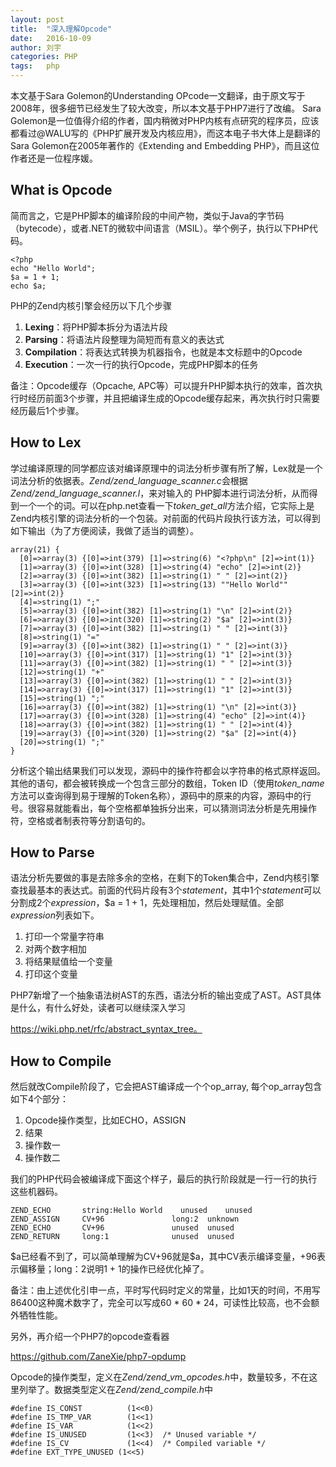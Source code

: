 ```yaml
---
layout: post
title:  "深入理解Opcode"
date:   2016-10-09
author: 刘宇
categories: PHP
tags:	php
---
```

 
本文基于Sara Golemon的Understanding OPcode一文翻译，由于原文写于2008年，很多细节已经发生了较大改变，所以本文基于PHP7进行了改编。
Sara Golemon是一位值得介绍的作者，国内稍微对PHP内核有点研究的程序员，应该都看过@WALU写的《PHP扩展开发及内核应用》，而这本电子书大体上是翻译的Sara Golemon在2005年著作的《Extending and Embedding PHP》，而且这位作者还是一位程序媛。<!-- more -->
 
## What is Opcode
简而言之，它是PHP脚本的编译阶段的中间产物，类似于Java的字节码（bytecode），或者.NET的微软中间语言（MSIL）。举个例子，执行以下PHP代码。

```
<?php
echo "Hello World";
$a = 1 + 1;
echo $a;
```

PHP的Zend内核引擎会经历以下几个步骤

1. **Lexing**：将PHP脚本拆分为语法片段
2. **Parsing**：将语法片段整理为简短而有意义的表达式
3. **Compilation**：将表达式转换为机器指令，也就是本文标题中的Opcode
4. **Execution**：一次一行的执行Opcode，完成PHP脚本的任务

备注：Opcode缓存（Opcache, APC等）可以提升PHP脚本执行的效率，首次执行时经历前面3个步骤，并且把编译生成的Opcode缓存起来，再次执行时只需要经历最后1个步骤。

## How to Lex
学过编译原理的同学都应该对编译原理中的词法分析步骤有所了解，Lex就是一个词法分析的依据表。*Zend/zend_language_scanner.c*会根据*Zend/zend_language_scanner.l*，来对输入的 PHP脚本进行词法分析，从而得到一个一个的词。可以在php.net查看一下*token_get_all*方法介绍，它实际上是Zend内核引擎的词法分析的一个包装。对前面的代码片段执行该方法，可以得到如下输出（为了方便阅读，我做了适当的调整）。

```
array(21) {
  [0]=>array(3) {[0]=>int(379) [1]=>string(6) "<?php\n" [2]=>int(1)}
  [1]=>array(3) {[0]=>int(328) [1]=>string(4) "echo" [2]=>int(2)}
  [2]=>array(3) {[0]=>int(382) [1]=>string(1) " " [2]=>int(2)}
  [3]=>array(3) {[0]=>int(323) [1]=>string(13) ""Hello World"" [2]=>int(2)}
  [4]=>string(1) ";"
  [5]=>array(3) {[0]=>int(382) [1]=>string(1) "\n" [2]=>int(2)}
  [6]=>array(3) {[0]=>int(320) [1]=>string(2) "$a" [2]=>int(3)}
  [7]=>array(3) {[0]=>int(382) [1]=>string(1) " " [2]=>int(3)}
  [8]=>string(1) "="
  [9]=>array(3) {[0]=>int(382) [1]=>string(1) " " [2]=>int(3)}
  [10]=>array(3) {[0]=>int(317) [1]=>string(1) "1" [2]=>int(3)}
  [11]=>array(3) {[0]=>int(382) [1]=>string(1) " " [2]=>int(3)}
  [12]=>string(1) "+"
  [13]=>array(3) {[0]=>int(382) [1]=>string(1) " " [2]=>int(3)}
  [14]=>array(3) {[0]=>int(317) [1]=>string(1) "1" [2]=>int(3)}
  [15]=>string(1) ";"
  [16]=>array(3) {[0]=>int(382) [1]=>string(1) "\n" [2]=>int(3)}
  [17]=>array(3) {[0]=>int(328) [1]=>string(4) "echo" [2]=>int(4)}
  [18]=>array(3) {[0]=>int(382) [1]=>string(1) " " [2]=>int(4)}
  [19]=>array(3) {[0]=>int(320) [1]=>string(2) "$a" [2]=>int(4)}
  [20]=>string(1) ";"
}
```

分析这个输出结果我们可以发现，源码中的操作符都会以字符串的格式原样返回。其他的语句，都会被转换成一个包含三部分的数组，Token ID（使用*token_name*方法可以查询得到易于理解的Token名称），源码中的原来的内容，源码中的行号。很容易就能看出，每个空格都单独拆分出来，可以猜测词法分析是先用操作符，空格或者制表符等分割语句的。

## How to Parse
语法分析先要做的事是去除多余的空格，在剩下的Token集合中，Zend内核引擎查找最基本的表达式。前面的代码片段有3个*statement*，其中1个*statement*可以分割成2个*expression*，$a = 1 + 1，先处理相加，然后处理赋值。全部*expression*列表如下。

1. 打印一个常量字符串
2. 对两个数字相加
3. 将结果赋值给一个变量
4. 打印这个变量

PHP7新增了一个抽象语法树AST的东西，语法分析的输出变成了AST。AST具体是什么，有什么好处，读者可以继续深入学习

https://wiki.php.net/rfc/abstract_syntax_tree。

## How to Compile
然后就改Compile阶段了，它会把AST编译成一个个op_array, 每个op_array包含如下4个部分：

1. Opcode操作类型，比如ECHO，ASSIGN
2. 结果
3. 操作数一
4. 操作数二

我们的PHP代码会被编译成下面这个样子，最后的执行阶段就是一行一行的执行这些机器码。

```
ZEND_ECHO		string:Hello World	  unused	unused
ZEND_ASSIGN		CV+96				long:2  unknown
ZEND_ECHO		CV+96				unused  unused
ZEND_RETURN		long:1				unused  unused
```

\$a已经看不到了，可以简单理解为CV+96就是\$a，其中CV表示编译变量，+96表示偏移量；long：2说明1 + 1的操作已经优化掉了。

备注：由上述优化引申一点，平时写代码时定义的常量，比如1天的时间，不用写86400这种魔术数字了，完全可以写成60 \* 60 \* 24，可读性比较高，也不会额外牺牲性能。

另外，再介绍一个PHP7的opcode查看器

https://github.com/ZaneXie/php7-opdump

Opcode的操作类型，定义在*Zend/zend_vm_opcodes.h*中，数量较多，不在这里列举了。数据类型定义在*Zend/zend_compile.h*中

```
#define IS_CONST    	  (1<<0)
#define IS_TMP_VAR  	  (1<<1)
#define IS_VAR      	  (1<<2)
#define IS_UNUSED   	  (1<<3)  /* Unused variable */
#define IS_CV       	  (1<<4)  /* Compiled variable */
#define EXT_TYPE_UNUSED (1<<5)
```
